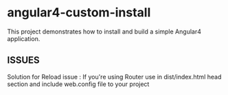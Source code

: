 # angular4-custom-install
This project demonstrates how to install and build a simple Angular4 application. 

## ISSUES
Solution for Reload issue : 
If you're using Router use  <base href="/"> in dist/index.html head section and include web.config file to your project
